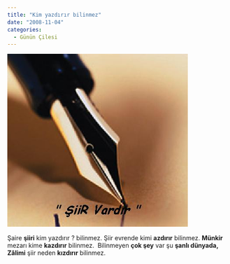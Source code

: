 ```yaml
---
title: "Kim yazdırır bilinmez"
date: "2008-11-04"
categories: 
  - Günün Çilesi
---
```


[![kalem1cj0pm8.jpg](../uploads/2008/11/kalem1cj0pm8.jpg)](../uploads/2008/11/kalem1cj0pm8.jpg "kalem1cj0pm8.jpg")

Şaire **şiiri** kim yazdırır ? bilinmez. Şiir evrende kimi **azdırır** bilinmez. **Münkir** mezarı kime **kazdırır** bilinmez.  Bilinmeyen **çok şey** var şu **şanlı dünyada,** **Zâlimi** şiir neden **kızdırır** bilinmez.

